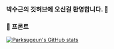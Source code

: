 ### 박수근의 깃허브에 오신걸 환영합니다. 👋
### 🌱 프론트  

[![Parksugeun's GitHub stats](https://github-readme-stats.vercel.app/api?username=Parksugeun)](https://github.com/anuraghazra/github-readme-stats)
<!--
**Parksugeun/Parksugeun** is a ✨ _special_ ✨ repository because its `README.md` (this file) appears on your GitHub profile.

Here are some ideas to get you started:

- 🔭 I’m currently working on ...
- 🌱 I’m currently learning ...
- 👯 I’m looking to collaborate on ...
- 🤔 I’m looking for help with ...
- 💬 Ask me about ...
- 📫 How to reach me: ...
- 😄 Pronouns: ...
- ⚡ Fun fact: ...
-->
